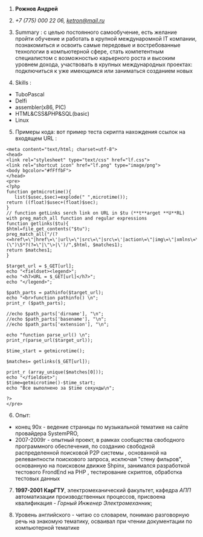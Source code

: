 1. **Рожнов Андрей**

2. *+7 (775) 000 22 06, [ketron@mail.ru](ketron@mai.ru)*

3. Summary : с целью постоянного самообучение, есть желание пройти обучение и работать в крупной междунаромной IT компании, познакомиться и освоить самые передовые  и востребованные технологии в компьютерной сфере, стать компетентным специалистом с возможностью карьерного роста и высоким уровнем дохода, участвовать в крупных международных проектах: подключиться к уже имеющимся или заниматься созданием новых

4. Skills : 
* TuboPascal 
* Delfi
* assembler(x86, PIC)
* HTML&CSS&PHP&SQL(basic)
* Linux 

5. Примеры кода: вот пример теста скрипта нахождения ссылок на входящем URL :
```
<meta content="text/html; charset=utf-8">
<head>
<link rel="stylesheet" type="text/css" href="lf.css">
<link rel="shortcut icon" href="lf.png" type="image/png">
<body bgcolor="#fFffbF">
</head>
<pre>
<?php
function getmicrotime(){
   list($usec,$sec)=explode(" ",microtime());
return ((float)$usec+(float)$sec);
}
// function getLinks serch link on URL in $tu (**t**arget **U**RL) with preg_match_all function and regular expressions
function getlinks($tu){
$html=file_get_contents("$tu");
preg_match_all("/(?<=href\=\"|href\=\'|url\=\"|src\=\"|src\=\'|action\=\"|img\=\"|xmlns\=\"|profile=\"|url\(\")\S*?(?=\"|\"\>|\')/",$html, $matches1);
return $matches1;
}

$target_url = $_GET[url];
echo "<fieldset><legend>";
echo "<h7>URL = $_GET[url]</h7>";
echo "</legend>";

$path_parts = pathinfo($target_url);
echo "<br>function pathinfo() \n";
print_r ($path_parts);

//echo $path_parts['dirname'], "\n";
//echo $path_parts['basename'], "\n";
//echo $path_parts['extension'], "\n";

echo "function parse_url() \n";
print_r(parse_url($target_url));

$time_start = getmicrotime();

$matches= getlinks($_GET[url]);

print_r (array_unique($matches[0]));
echo "</fieldset>";
$time=getmicrotime()-$time_start;
echo "Все выполнено за $time секунды\n";

?>
</pre>
```
6. Опыт: 

* конец 90х - ведение страницы по музыкальной тематике на сайте провайдера SystemPRO,
* 2007-2009г - опытный проект, в рамках сообщества свободного программного обеспечения,  по созданию свободной распределенной поисковой P2P системы , основанной на релевантности поискового запроса, исключая "стену фильров", основанную на поисковом движке Shpinx, занимался разработкой тестового FrondEnd на PHP , тестирование скриптов, обработка тестовых данных
 
7. **1997-2001 КарГТУ**, электромеханический факультет, кафедра *АПП* автоматизации производственных процессов, присвоена квалификация - *Горный Инженер Электромеханник*; 

8. Уровень английского  - читаю со словарем, понимаю разговорную речь на знакомую тематику, осваивал при чтении документации по компьютерной тематике
